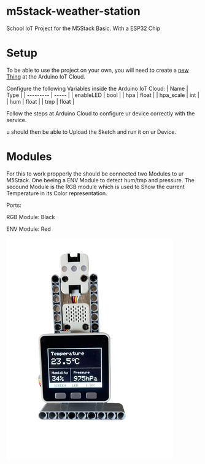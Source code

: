 # m5stack-weather-station
 School IoT Project for the M5Stack Basic. With a ESP32 Chip

# Setup
 To be able to use the project on your own, you will need to create a [new Thing](https://create.arduino.cc/iot/things/new]) at the Arduino IoT Cloud.

 Configure the following Variables inside the Arduino IoT Cloud:
 | Name      | Type  |
 | --------- | ----- |
 | enableLED | bool  |
 | hpa       | float |
 | hpa_scale | int   |
 | hum       | float |
 | tmp       | float |
 
 Follow the steps at Arduino Cloud to configure ur device correctly with the service.

 u should then be able to Upload the Sketch and run it on ur Device.

# Modules
 For this to work propperly the should be connected two Modules to ur M5Stack. One beeing a ENV Module to detect hum/tmp and pressure. The secound Module is the RGB module which is used to Show the current Temperature in its Color representation.

Ports:

 RGB Module: Black

 ENV Module: Red

 <img src="device.png">
